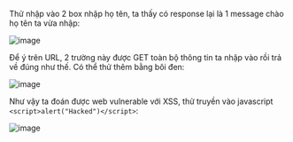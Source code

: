 Thử nhập vào 2 box nhập họ tên, ta thấy có response lại là 1 message chào họ tên ta vừa nhập:

![image](https://github.com/NVex0/Cong_nghe_web_an_toan/assets/113530029/901302a7-0605-4af3-8568-f801acc22ddb)

Để ý trên URL, 2 trường này được GET toàn bộ thông tin ta nhập vào rồi trả về đúng như thế. Có thể thử thêm bằng bôi đen:

![image](https://github.com/NVex0/Cong_nghe_web_an_toan/assets/113530029/01069ea9-0246-489f-87b7-0ac861c09285)

Như vậy ta đoán được web vulnerable với XSS, thử truyền vào javascript `<script>alert("Hacked")</script>`:

![image](https://github.com/NVex0/Cong_nghe_web_an_toan/assets/113530029/9333478e-3959-4351-a3d2-395854fa816b)
